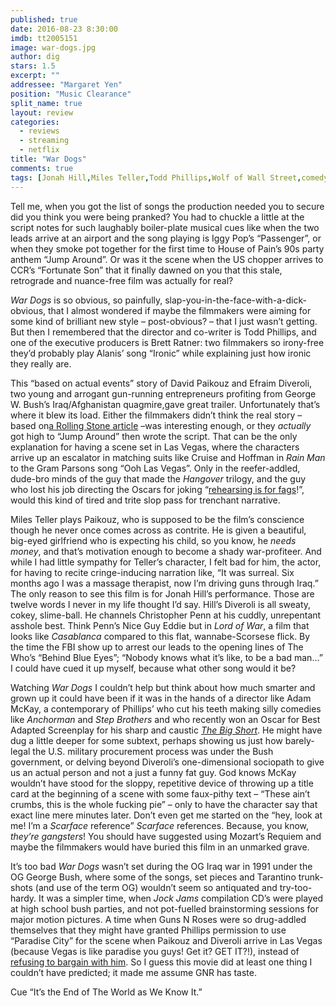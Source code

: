 ```yaml
---
published: true
date: 2016-08-23 8:30:00
imdb: tt2005151
image: war-dogs.jpg
author: dig
stars: 1.5
excerpt: ""
addressee: "Margaret Yen"
position: "Music Clearance"
split_name: true
layout: review
categories: 
  - reviews
  - streaming
  - netflix
title: "War Dogs"
comments: true
tags: [Jonah Hill,Miles Teller,Todd Phillips,Wolf of Wall Street,comedy,satire]
---
```

Tell me, when you got the list of songs the production needed you to secure did you think you were being pranked? You had to chuckle a little at the script notes for such laughably boiler-plate musical cues like when the two leads arrive at an airport and the song playing is Iggy Pop’s “Passenger”, or when they smoke pot together for the first time to House of Pain’s 90s party anthem “Jump Around”. Or was it the scene when the US chopper arrives to CCR’s “Fortunate Son” that it finally dawned on you that this stale, retrograde and nuance-free film was actually for real?

_War Dogs_ is so obvious, so painfully, slap-you-in-the-face-with-a-dick-obvious, that I almost wondered if maybe the filmmakers were aiming for some kind of brilliant new style – post-obvious? – that I just wasn’t getting. But then I remembered that the director and co-writer is Todd Phillips, and one of the executive producers is Brett Ratner: two filmmakers so irony-free they’d probably play Alanis’ song “Ironic”  while explaining just how ironic they really are. 

This “based on actual events” story of David Paikouz and Efraim Diveroli, two young and arrogant gun-running entrepreneurs profiting from George W. Bush’s Iraq/Afghanistan quagmire,gave great trailer. Unfortunately that’s where it blew its load. Either the filmmakers didn’t think the real story – based on[a Rolling Stone article](http://www.rollingstone.com/politics/news/the-stoner-arms-dealers-20110316) –was interesting enough, or they _actually_ got high to “Jump Around” then wrote the script. That can be the only explanation for having a scene set in Las Vegas, where the characters arrive up an escalator in matching suits like Cruise and Hoffman in _Rain Man_ to the Gram Parsons song “Ooh Las Vegas”. Only in the reefer-addled, dude-bro minds of the guy that made the _Hangover_ trilogy, and the guy who lost his job directing the Oscars for joking “[rehearsing is for fags](http://www.vulture.com/2011/11/brett-ratner-rehearsing-is-for-fags.html)!”, would this kind of tired and trite slop pass for trenchant narrative. 

Miles Teller plays Paikouz, who is supposed to be the film’s conscience though he never once comes across as contrite. He is given a beautiful, big-eyed girlfriend who is expecting his child, so you know, he _needs money_, and that’s motivation enough to become a shady war-profiteer. And while I had little sympathy for Teller’s character, I felt bad for him, the actor, for having to recite cringe-inducing narration like, “It was surreal. Six months ago I was a massage therapist, now I’m driving guns through Iraq.” The only reason to see this film is for Jonah Hill’s performance. Those are twelve words I never in my life thought I’d say. Hill’s Diveroli is all sweaty, cokey, slime-ball. He channels Christopher Penn at his cuddly, unrepentant asshole best. Think Penn’s Nice Guy Eddie but in _Lord of War_, a film that looks like _Casablanca_ compared to this flat, wannabe-Scorsese flick. By the time the FBI show up to arrest our leads to the opening lines of The Who’s “Behind Blue Eyes”; “Nobody knows what it’s like, to be a bad man…” I could have cued it up myself, because what other song would it be? 

Watching _War Dogs_ I couldn’t help but think about how much smarter and grown up it could have been if it was in the hands of a director like Adam McKay, a contemporary of Phillips’ who cut his teeth making silly comedies like _Anchorman_ and _Step Brothers_ and who recently won an Oscar for Best Adapted Screenplay for his sharp and caustic [_The Big Short_](http://www.dearcastandcrew.com/content/2016/2/1/the-big-short.html). He might have dug a little deeper for some subtext, perhaps showing us just how barely-legal the U.S. military procurement process was under the Bush government, or delving beyond Diveroli’s one-dimensional sociopath to give us an actual person and not a just a funny fat guy. God knows McKay wouldn’t have stood for the sloppy, repetitive device of throwing up a title card at the beginning of a scene with some faux-pithy text – “These ain’t crumbs, this is the whole fucking pie” – only to have the character say that exact line mere minutes later. Don’t even get me started on the “hey, look at me! I’m a _Scarface_ reference” _Scarface_ references. Because, you know, _they’re gangsters_! You should have suggested using Mozart’s Requiem and maybe the filmmakers would have buried this film in an unmarked grave. 


It’s too bad _War Dogs_ wasn’t set during the OG Iraq war in 1991 under the OG George Bush, where some of the songs, set pieces and Tarantino trunk-shots (and use of the term OG) wouldn’t seem so antiquated and try-too-hardy. It was a simpler time, when _Jock Jams_ compilation CD’s were played at high school bush parties, and not pot-fuelled brainstorming sessions for major motion pictures. A time when Guns N Roses were so drug-addled themselves that they might have granted Phillips permission to use “Paradise City” for the scene when Paikouz and Diveroli arrive in Las Vegas (because Vegas is like paradise you guys! Get it? GET IT?!), instead of [refusing to bargain with him](http://www.musictimes.com/articles/72596/20160819/guns-n-roses-refused-bargain-todd-phillips-war-dogs-soundtrack.htm). So I guess this movie did at least one thing I couldn’t have predicted; it made me assume GNR has taste. 

Cue “It’s the End of The World as We Know It.” 